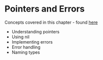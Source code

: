 # Pointers and Errors

Concepts covered in this chapter - found [here](https://quii.gitbook.io/learn-go-with-tests/go-fundamentals/pointers-and-errors)

- Understanding pointers
- Using nil
- Implementing errors
- Error handling
- Naming types
